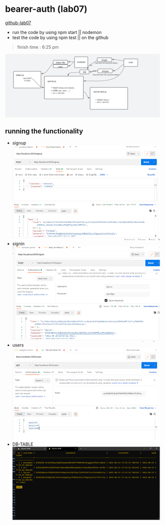 # bearer-auth (lab07)

[github-lab07]()

- run the code by using npm start || nodemon
- test the code by using npm test || on the github

> finish time : 6:25 pm

![07](./src/img/lab07-w.PNG)

## running the functionality

- signup
  ![01](./src/img/signup.PNG)
- signin
  ![02](./src/img/signin.PNG)
- users
  ![03](./src/img/users.PNG)
- DB-TABLE
  ![04](./src/img/lab07-tableDBPNG.PNG)
